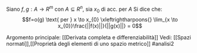 Siano $f,g : A \to R^{m}$ con $A \subseteq R^{n}$, sia $x_{0}$ di acc. per $A$ 
Si dice che:$$f=o(g) \text{ per } x \to x_{0} \xleftrightharpoons{} \lim_{x \to x_{0}}\frac{||f(x)||}{||g(x)||} = 0$$

Argomento principale: [[Derivata completa e differenziabilità]]
Vedi: [[Spazi normati]],[[Proprietà degli elementi di uno spazio metrico]]
#analisi2 